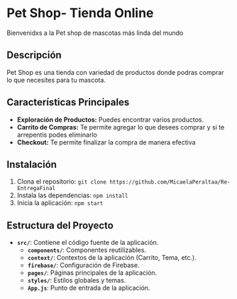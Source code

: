 # Pet Shop- Tienda Online 

Bienvenidxs a la Pet shop de mascotas más linda del mundo

## Descripción

Pet Shop es una tienda con variedad de productos donde podras comprar lo que necesites para tu mascota.

## Características Principales

- **Exploración de Productos:** Puedes encontrar varios productos.
- **Carrito de Compras:** Te permite agregar lo que desees comprar y si te arrepentis podes eliminarlo
- **Checkout:** Te permite finalizar la compra de manera efectiva

## Instalación

1. Clona el repositorio: `git clone https://github.com/MicaelaPeraltaa/Re-EntregaFinal`
2. Instala las dependencias: `npm install`
3. Inicia la aplicación: `npm start`

## Estructura del Proyecto

- **`src/`**: Contiene el código fuente de la aplicación.
  - **`components/`**: Componentes reutilizables.
  - **`context/`**: Contextos de la aplicación (Carrito, Tema, etc.).
  - **`firebase/`**: Configuración de Firebase.
  - **`pages/`**: Páginas principales de la aplicación.
  - **`styles/`**: Estilos globales y temas.
  - **`App.js`**: Punto de entrada de la aplicación.


